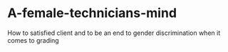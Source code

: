 # A-female-technicians-mind
How to satisfied client and to be an end to gender discrimination when it comes to grading
